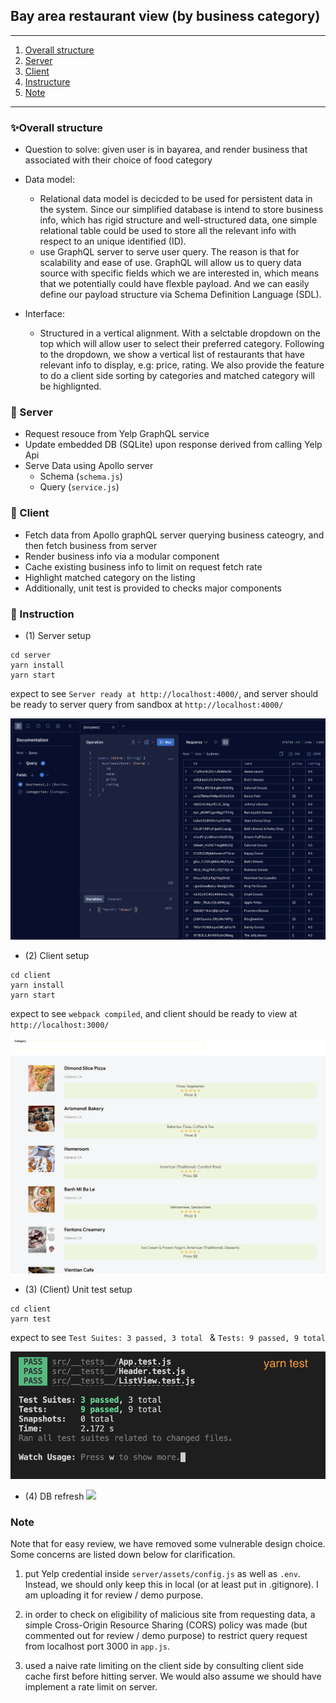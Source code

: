 ## Bay area restaurant view (by business category) 

---
1. [Overall structure ](#✨overall-structure)
2. [Server](#🔧-server)
3. [Client](#👀-client)
4. [Instructure](#📄-instruction)
5. [Note](#note)

---

### ✨Overall structure 
- Question to solve: given user is in bayarea, and render business that associated with their choice of food category

- Data model: 

    - Relational data model is decicded to be used for persistent data in the system. Since our simplified database is intend to store business info, which has rigid structure and well-structured data, one simple relational table could be used to store all the relevant info with respect to an unique identified (ID).
    - use GraphQL server to serve user query. The reason is that for scalability and ease of use. GraphQL will allow us to query data source with specific fields which we are interested in, which means that we potentially could have flexble payload. And we can easily define our payload structure via Schema Definition Language (SDL).

- Interface:

    - Structured in a vertical alignment. With a selctable dropdown on the top which will allow user to select their preferred category. Following to the dropdown, we show a vertical list of restaurants that have relevant info to display, e.g: price, rating. We also provide the feature to do a client side sorting by categories and matched category will be highlignted.

### 🔧 Server

- Request resouce from Yelp GraphQL service
- Update embedded DB (SQLite) upon response derived from calling Yelp Api 
- Serve Data using Apollo server
    - Schema (`schema.js`)
    - Query (`service.js`)

### 👀 Client

- Fetch data from Apollo graphQL server querying business cateogry, and then fetch business from server
- Render business info via a modular component
- Cache existing business info to limit on request fetch rate
- Highlight matched category on the listing
- Additionally, unit test is provided to checks major components

### 📄 Instruction

- (1) Server setup

```
cd server
yarn install
yarn start
```

expect to see `Server ready at http://localhost:4000/`, and server should be ready to server query from sandbox at `http://localhost:4000/` 

![](./demo/server.png)


- (2) Client setup
```
cd client
yarn install
yarn start
```
expect to see `webpack compiled`, and client should be ready to view at `http://localhost:3000/`

![](./demo/clientapp.png)

- (3) (Client) Unit test setup
```
cd client
yarn test
```
expect to see 
`Test Suites: 3 passed, 3 total ` & `Tests: 9 passed, 9 total`

![](./demo/unit-test.png)


- (4) DB refresh
![](./demo/refreshdb.gif)

### Note

Note that for easy review, we have removed some vulnerable design choice. Some concerns are listed down below for clarification.
1. put Yelp credential inside `server/assets/config.js` as well as `.env`. Instead, we should only keep this in local (or at least put in .gitignore). I am uploading it for review / demo purpose.

2. in order to check on eligibility of malicious site from requesting data, a simple Cross-Origin Resource Sharing (CORS) policy was made (but commented out for review / demo purpose) to restrict query request from localhost port 3000 in `app.js`.

3. used a naive rate limiting on the client side by consulting client side cache first before hitting server. We would also assume we should have implement a rate limit on server.


